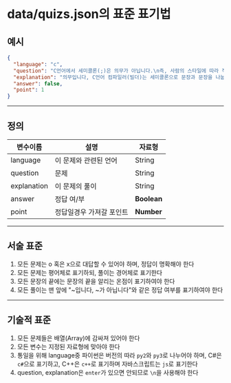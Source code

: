 data/quizs.json의 표준 표기법
===========================

## 예시
```json
{
  "language": "c",
  "question": "C언어에서 세미콜론(;)은 의무가 아닙니다.\n즉, 사람의 스타일에 따라 적을수도, 안 적을수도 있습니다.",
  "explanation": "의무입니다, C언어 컴파일러(빌더)는 세미콜론으로 문장과 문장을 나눕니다.\n세미콜론을 사용하지 않을경우, 컴파일러가 컴파일(빌드)을 수행하지 못합니다.",
  "answer": false,
  "point": 1
}
```

----------------------------------------------------------------------------------

## 정의
| 변수이름    |  설명                    | 자료형      |
| ----------- | ------------------------ | ----------- |
| language    | 이 문제와 관련된 언어    | String      |
| question    | 문제                     | String      |
| explanation | 이 문제의 풀이           | String      |
| answer      | 정답 여/부               | **Boolean** |
| point       | 정답일경우 가져갈 포인트 | **Number**  |

----------------------------------------------------------------------------------

## 서술 표준
1. 모든 문제는 o 혹은 x으로 대답할 수 있어야 하며, 정답이 명확해야 한다
2. 모든 문제는 평어체로 표기하되, 풀이는 경어체로 표기한다
3. 모든 문장의 끝에는 문장의 끝을 알리는 온점이 표기하여야 한다
4. 모든 풀이는 맨 앞에 "~입니다, ~가 아닙니다"와 같은 정답 여부를 표기하여야 한다

----------------------------------------------------------------------------------

## 기술적 표준
1. 모든 문제들은 배열(Array)에 감싸져 있어야 한다
2. 모든 변수는 지정된 자료형에 맞아야 한다
3. 통일을 위해 language중 파이썬은 버전의 따라 `py2`와 `py3`로 나누어야 하며, C#은 `c#`으로 표기하고, C++은 `c++`로 표기하며 자바스크립트는 `js`로 표기한다
4. question, explanation은 `enter`가 있으면 안되므로 `\n`을 사용해야 한다
